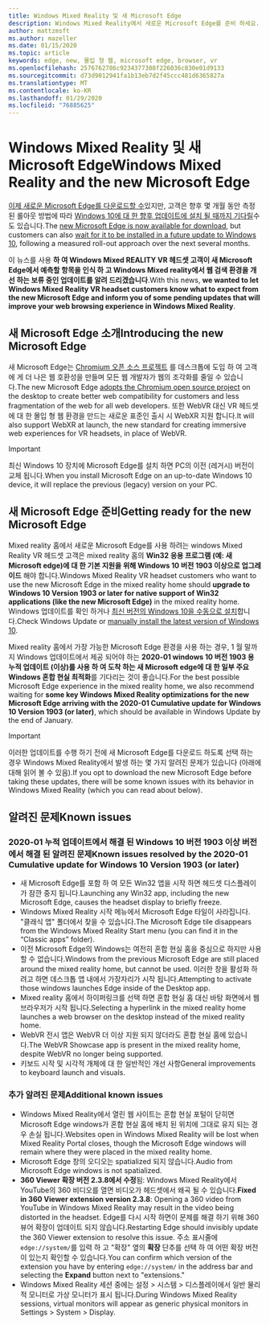 ```yaml
---
title: Windows Mixed Reality 및 새 Microsoft Edge
description: Windows Mixed Reality에서 새로운 Microsoft Edge를 준비 하세요. 에는 필요한 변경 사항, 검색할 업데이트 및 알려진 문제가 포함 됩니다.
author: mattzmsft
ms.author: mazeller
ms.date: 01/15/2020
ms.topic: article
keywords: edge, new, 몰입 형 웹, microsoft edge, browser, vr
ms.openlocfilehash: 2576762786c9234377308f226036c830e01d9133
ms.sourcegitcommit: d73d9012941fa1b13eb7d2f45ccc481d6365827a
ms.translationtype: MT
ms.contentlocale: ko-KR
ms.lasthandoff: 01/29/2020
ms.locfileid: "76885625"
---
```

# <a name="windows-mixed-reality-and-the-new-microsoft-edge"></a><span data-ttu-id="2caaf-105">Windows Mixed Reality 및 새 Microsoft Edge</span><span class="sxs-lookup"><span data-stu-id="2caaf-105">Windows Mixed Reality and the new Microsoft Edge</span></span>

<span data-ttu-id="2caaf-106">[이제 새로운 Microsoft Edge를 다운로드할 수](https://blogs.windows.com/windowsexperience/?p=173496)있지만, 고객은 향후 몇 개월 동안 측정 된 롤아웃 방법에 따라 [Windows 10에 대 한 향후 업데이트에 설치 될 때까지 기다릴](https://blogs.windows.com/msedgedev/2020/01/15/upgrading-new-microsoft-edge-79-chromium/)수도 있습니다.</span><span class="sxs-lookup"><span data-stu-id="2caaf-106">The [new Microsoft Edge is now available for download](https://blogs.windows.com/windowsexperience/?p=173496), but customers can also [wait for it to be installed in a future update to Windows 10](https://blogs.windows.com/msedgedev/2020/01/15/upgrading-new-microsoft-edge-79-chromium/), following a measured roll-out approach over the next several months.</span></span> 

<span data-ttu-id="2caaf-107">이 뉴스를 사용 **하 여 Windows Mixed REALITY VR 헤드셋 고객이 새 Microsoft Edge에서 예측할 항목을 인식 하 고 Windows Mixed reality에서 웹 검색 환경을 개선 하는 보류 중인 업데이트를 알려 드리겠습니다**.</span><span class="sxs-lookup"><span data-stu-id="2caaf-107">With this news, **we wanted to let Windows Mixed Reality VR headset customers know what to expect from the new Microsoft Edge and inform you of some pending updates that will improve your web browsing experience in Windows Mixed Reality**.</span></span>

## <a name="introducing-the-new-microsoft-edge"></a><span data-ttu-id="2caaf-108">새 Microsoft Edge 소개</span><span class="sxs-lookup"><span data-stu-id="2caaf-108">Introducing the new Microsoft Edge</span></span>

<span data-ttu-id="2caaf-109">새 Microsoft Edge는 [Chromium 오픈 소스 프로젝트](https://blogs.windows.com/windowsexperience/2018/12/06/microsoft-edge-making-the-web-better-through-more-open-source-collaboration/) 를 데스크톱에 도입 하 여 고객에 게 더 나은 웹 호환성을 만들며 모든 웹 개발자가 웹의 조각화를 줄일 수 있습니다.</span><span class="sxs-lookup"><span data-stu-id="2caaf-109">The new Microsoft Edge [adopts the Chromium open source project](https://blogs.windows.com/windowsexperience/2018/12/06/microsoft-edge-making-the-web-better-through-more-open-source-collaboration/) on the desktop to create better web compatibility for customers and less fragmentation of the web for all web developers.</span></span> <span data-ttu-id="2caaf-110">또한 WebVR 대신 VR 헤드셋에 대 한 몰입 형 웹 환경을 만드는 새로운 표준인 출시 시 WebXR 지원 합니다.</span><span class="sxs-lookup"><span data-stu-id="2caaf-110">It will also support WebXR at launch, the new standard for creating immersive web experiences for VR headsets, in place of WebVR.</span></span>

>[!IMPORTANT]
><span data-ttu-id="2caaf-111">최신 Windows 10 장치에 Microsoft Edge를 설치 하면 PC의 이전 (레거시) 버전이 교체 됩니다.</span><span class="sxs-lookup"><span data-stu-id="2caaf-111">When you install Microsoft Edge on an up-to-date Windows 10 device, it will replace the previous (legacy) version on your PC.</span></span>

## <a name="getting-ready-for-the-new-microsoft-edge"></a><span data-ttu-id="2caaf-112">새 Microsoft Edge 준비</span><span class="sxs-lookup"><span data-stu-id="2caaf-112">Getting ready for the new Microsoft Edge</span></span>

<span data-ttu-id="2caaf-113">Mixed reality 홈에서 새로운 Microsoft Edge를 사용 하려는 windows Mixed Reality VR 헤드셋 고객은 mixed reality 홈의 **Win32 응용 프로그램 (예: 새 Microsoft edge)에 대 한 기본 지원을 위해 Windows 10 버전 1903 이상으로 업그레이드** 해야 합니다.</span><span class="sxs-lookup"><span data-stu-id="2caaf-113">Windows Mixed Reality VR headset customers who want to use the new Microsoft Edge in the mixed reality home should **upgrade to Windows 10 Version 1903 or later for native support of Win32 applications (like the new Microsoft Edge)** in the mixed reality home.</span></span> <span data-ttu-id="2caaf-114">Windows 업데이트를 확인 하거나 [최신 버전의 Windows 10을 수동으로 설치](https://www.microsoft.com/en-us/software-download/windows10)합니다.</span><span class="sxs-lookup"><span data-stu-id="2caaf-114">Check Windows Update or [manually install the latest version of Windows 10](https://www.microsoft.com/en-us/software-download/windows10).</span></span>

<span data-ttu-id="2caaf-115">Mixed reality 홈에서 가장 가능한 Microsoft Edge 환경을 사용 하는 경우, 1 월 말까지 Windows 업데이트에서 제공 되어야 하는 **2020-01 windows 10 버전 1903 용 누적 업데이트 (이상)를 사용 하 여 도착 하는 새 Microsoft edge에 대 한 일부 주요 Windows 혼합 현실 최적화**를 기다리는 것이 좋습니다.</span><span class="sxs-lookup"><span data-stu-id="2caaf-115">For the best possible Microsoft Edge experience in the mixed reality home, we also recommend waiting for **some key Windows Mixed Reality optimizations for the new Microsoft Edge arriving with the 2020-01 Cumulative update for Windows 10 Version 1903 (or later)**, which should be available in Windows Update by the end of January.</span></span>

>[!IMPORTANT]
><span data-ttu-id="2caaf-116">이러한 업데이트를 수행 하기 전에 새 Microsoft Edge를 다운로드 하도록 선택 하는 경우 Windows Mixed Reality에서 발생 하는 몇 가지 알려진 문제가 있습니다 (아래에 대해 읽어 볼 수 있음).</span><span class="sxs-lookup"><span data-stu-id="2caaf-116">If you opt to download the new Microsoft Edge before taking these updates, there will be some known issues with its behavior in Windows Mixed Reality (which you can read about below).</span></span>

## <a name="known-issues"></a><span data-ttu-id="2caaf-117">알려진 문제</span><span class="sxs-lookup"><span data-stu-id="2caaf-117">Known issues</span></span>

### <a name="known-issues-resolved-by-the-2020-01-cumulative-update-for-windows-10-version-1903-or-later"></a><span data-ttu-id="2caaf-118">2020-01 누적 업데이트에서 해결 된 Windows 10 버전 1903 이상 버전에서 해결 된 알려진 문제</span><span class="sxs-lookup"><span data-stu-id="2caaf-118">Known issues resolved by the 2020-01 Cumulative update for Windows 10 Version 1903 (or later)</span></span>

- <span data-ttu-id="2caaf-119">새 Microsoft Edge를 포함 하 여 모든 Win32 앱을 시작 하면 헤드셋 디스플레이가 잠깐 중지 됩니다.</span><span class="sxs-lookup"><span data-stu-id="2caaf-119">Launching any Win32 app, including the new Microsoft Edge, causes the headset display to briefly freeze.</span></span>
- <span data-ttu-id="2caaf-120">Windows Mixed Reality 시작 메뉴에서 Microsoft Edge 타일이 사라집니다. "클래식 앱" 폴더에서 찾을 수 있습니다.</span><span class="sxs-lookup"><span data-stu-id="2caaf-120">The Microsoft Edge tile disappears from the Windows Mixed Reality Start menu (you can find it in the “Classic apps” folder).</span></span>
- <span data-ttu-id="2caaf-121">이전 Microsoft Edge의 Windows는 여전히 혼합 현실 홈을 중심으로 하지만 사용할 수 없습니다.</span><span class="sxs-lookup"><span data-stu-id="2caaf-121">Windows from the previous Microsoft Edge are still placed around the mixed reality home, but cannot be used.</span></span> <span data-ttu-id="2caaf-122">이러한 창을 활성화 하려고 하면 데스크톱 앱 내에서 가장자리가 시작 됩니다.</span><span class="sxs-lookup"><span data-stu-id="2caaf-122">Attempting to activate those windows launches Edge inside of the Desktop app.</span></span>
- <span data-ttu-id="2caaf-123">Mixed reality 홈에서 하이퍼링크를 선택 하면 혼합 현실 홈 대신 바탕 화면에서 웹 브라우저가 시작 됩니다.</span><span class="sxs-lookup"><span data-stu-id="2caaf-123">Selecting a hyperlink in the mixed reality home launches a web browser on the desktop instead of the mixed reality home.</span></span>
- <span data-ttu-id="2caaf-124">WebVR 전시 앱은 WebVR 더 이상 지원 되지 않더라도 혼합 현실 홈에 있습니다.</span><span class="sxs-lookup"><span data-stu-id="2caaf-124">The WebVR Showcase app is present in the mixed reality home, despite WebVR no longer being supported.</span></span>
- <span data-ttu-id="2caaf-125">키보드 시작 및 시각적 개체에 대 한 일반적인 개선 사항</span><span class="sxs-lookup"><span data-stu-id="2caaf-125">General improvements to keyboard launch and visuals.</span></span>

### <a name="additional-known-issues"></a><span data-ttu-id="2caaf-126">추가 알려진 문제</span><span class="sxs-lookup"><span data-stu-id="2caaf-126">Additional known issues</span></span>

-   <span data-ttu-id="2caaf-127">Windows Mixed Reality에서 열린 웹 사이트는 혼합 현실 포털이 닫히면 Microsoft Edge windows가 혼합 현실 홈에 배치 된 위치에 그대로 유지 되는 경우 손실 됩니다.</span><span class="sxs-lookup"><span data-stu-id="2caaf-127">Websites open in Windows Mixed Reality will be lost when Mixed Reality Portal closes, though the Microsoft Edge windows will remain where they were placed in the mixed reality home.</span></span>
-   <span data-ttu-id="2caaf-128">Microsoft Edge 창의 오디오는 spatialized 되지 않습니다.</span><span class="sxs-lookup"><span data-stu-id="2caaf-128">Audio from Microsoft Edge windows is not spatialized.</span></span>
-   <span data-ttu-id="2caaf-129">**360 Viewer 확장 버전 2.3.8에서 수정**됨: Windows Mixed Reality에서 YouTube의 360 비디오를 열면 비디오가 헤드셋에서 왜곡 될 수 있습니다.</span><span class="sxs-lookup"><span data-stu-id="2caaf-129">**Fixed in 360 Viewer extension version 2.3.8**: Opening a 360 video from YouTube in Windows Mixed Reality may result in the video being distorted in the headset.</span></span> <span data-ttu-id="2caaf-130">Edge를 다시 시작 하면이 문제를 해결 하기 위해 360 뷰어 확장이 업데이트 되지 않습니다.</span><span class="sxs-lookup"><span data-stu-id="2caaf-130">Restarting Edge should invisibly update the 360 Viewer extension to resolve this issue.</span></span> <span data-ttu-id="2caaf-131">주소 표시줄에 `edge://system/`를 입력 하 고 "확장" 옆의 **확장** 단추를 선택 하 여 어떤 확장 버전이 있는지 확인할 수 있습니다.</span><span class="sxs-lookup"><span data-stu-id="2caaf-131">You can confirm which version of the extension you have by entering `edge://system/` in the address bar and selecting the **Expand** button next to "extensions."</span></span>
-   <span data-ttu-id="2caaf-132">Windows Mixed Reality 세션 중에는 설정 > 시스템 > 디스플레이에서 일반 물리적 모니터로 가상 모니터가 표시 됩니다.</span><span class="sxs-lookup"><span data-stu-id="2caaf-132">During Windows Mixed Reality sessions, virtual monitors will appear as generic physical monitors in Settings > System > Display.</span></span>



